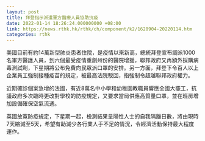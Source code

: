 ```yaml
---
layout: post
title: 拜登指示派遣軍方醫療人員協助抗疫
date: 2022-01-14 18:26:24.000000000 +08:00
link: https://news.rthk.hk/rthk/ch/component/k2/1628904-20220114.htm
categories: rthk
---
```


美國目前有約14萬新型肺炎患者住院，是疫情以來新高，總統拜登宣布調派1000名軍方醫護人員，到六個最受疫情重創州份的醫院增援，聯邦政府又再額外採購病毒測試劑，下星期將公布免費向民眾派口罩的安排。另一方面，拜登下令百人以上企業員工強制接種疫苗的規定，被最高法院駁回，指強制令超越聯邦政府權力。

近期確診個案急增的法國，有近8萬名中小學和幼稚園教職員響應全國大罷工，抗議政府多次臨時更改對學校的防疫規定，又要求當局供應高質量口罩，並在班房增加設備確保空氣流通。

英國放寛防疫規定，下星期一起，檢測結果呈陽性人士的自我隔離日數，將由現時7天縮減至5天，希望有助減少各行業人手不足的情況，令經濟活動保持最大程度運作。
